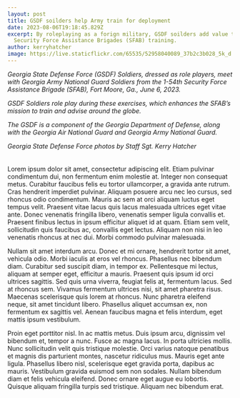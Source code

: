 ```yaml
---
layout: post
title: GSDF soilders help Army train for deployment
date: 2023-08-06T19:18:45.829Z
excerpt: By roleplaying as a forign military, GSDF soilders add value to
  Security Force Assistance Brigades (SFAB) training.
author: kerryhatcher
image: https://live.staticflickr.com/65535/52958040089_37b2c3b028_5k_d.jpg
---
```

*Georgia State Defense Force (GSDF) Soldiers, dressed as role players, meet with Georgia Army National Guard Soldiers from the 1-54th Security Force Assistance Brigade (SFAB), Fort Moore, Ga., June 6, 2023.*

*GSDF Soldiers role play during these exercises, which enhances the SFAB’s mission to train and advise around the globe.* 

*The GSDF is a component of the Georgia Department of Defense, along with the Georgia Air National Guard and Georgia Army National Guard.* 

*Georgia State Defense Force photos by Staff Sgt. Kerry Hatcher*\
\
\
Lorem ipsum dolor sit amet, consectetur adipiscing elit. Etiam pulvinar condimentum dui, non fermentum enim molestie at. Integer non consequat metus. Curabitur faucibus felis eu tortor ullamcorper, a gravida ante rutrum. Cras hendrerit imperdiet pulvinar. Aliquam posuere arcu nec leo cursus, sed rhoncus odio condimentum. Mauris ac sem at orci aliquam luctus eget tempus velit. Praesent vitae lacus quis lacus malesuada ultrices eget vitae ante. Donec venenatis fringilla libero, venenatis semper ligula convallis et. Praesent finibus lectus in ipsum efficitur aliquet id at quam. Etiam sem velit, sollicitudin quis faucibus ac, convallis eget lectus. Aliquam non nisi in leo venenatis rhoncus at nec dui. Morbi commodo pulvinar malesuada.

Nullam sit amet interdum arcu. Donec et mi ornare, hendrerit tortor sit amet, vehicula odio. Morbi iaculis at eros vel rhoncus. Phasellus nec bibendum diam. Curabitur sed suscipit diam, in tempor ex. Pellentesque mi lectus, aliquam at semper eget, efficitur a mauris. Praesent quis ipsum id orci ultrices sagittis. Sed quis urna viverra, feugiat felis at, fermentum lacus. Sed at rhoncus sem. Vivamus fermentum ultrices nisi, sit amet pharetra risus. Maecenas scelerisque quis lorem at rhoncus. Nunc pharetra eleifend neque, sit amet tincidunt libero. Phasellus aliquet accumsan ex, non fermentum ex sagittis vel. Aenean faucibus magna et felis interdum, eget mattis ipsum vestibulum.

Proin eget porttitor nisl. In ac mattis metus. Duis ipsum arcu, dignissim vel bibendum et, tempor a nunc. Fusce ac magna lacus. In porta ultricies mollis. Nunc sollicitudin velit quis tristique molestie. Orci varius natoque penatibus et magnis dis parturient montes, nascetur ridiculus mus. Mauris eget ante ligula. Phasellus libero nisl, scelerisque eget gravida porta, dapibus ac mauris. Vestibulum gravida euismod sem non sodales. Nullam bibendum diam et felis vehicula eleifend. Donec ornare eget augue eu lobortis. Quisque aliquam fringilla turpis sed tristique. Aliquam nec bibendum erat.